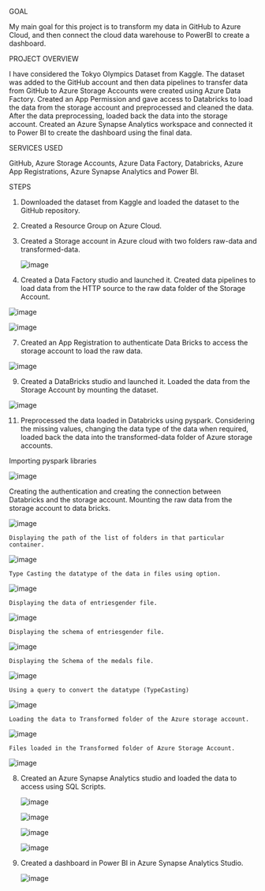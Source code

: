 GOAL

My main goal for this project is to transform my data in GitHub to Azure Cloud, and then connect the cloud data warehouse to PowerBI to create a dashboard.

PROJECT OVERVIEW

I have considered the Tokyo Olympics Dataset from Kaggle. The dataset was added to the GitHub account and then data pipelines to transfer data from GitHub to Azure Storage Accounts were created using Azure Data Factory. Created an App Permission and gave access to Databricks to load the data from the storage account and preprocessed and cleaned the data. After the data preprocessing, loaded back the data into the storage account. Created an Azure Synapse Analytics workspace and connected it to Power BI to create the dashboard using the final data.

SERVICES USED

GitHub, Azure Storage Accounts, Azure Data Factory, Databricks, Azure App Registrations, Azure Synapse Analytics and Power BI.

STEPS
1.	Downloaded the dataset from Kaggle and loaded the dataset to the GitHub repository.
2.	Created a Resource Group on Azure Cloud.
3.	Created a Storage account in Azure cloud with two folders raw-data and transformed-data.
   
    ![image](https://github.com/Roshinid03/InsightForge_Cloud_Integrator/assets/150306520/84d6ed67-fccc-4586-bc57-436e831a0f22)
  	
5.  Created a Data Factory studio and launched it. Created data pipelines to load data from the HTTP source to the raw data folder of the Storage Account.
   
   ![image](https://github.com/Roshinid03/InsightForge_Cloud_Integrator/assets/150306520/668a251c-229d-4eb7-a003-abaf0628934a)
   
   ![image](https://github.com/Roshinid03/InsightForge_Cloud_Integrator/assets/150306520/f97f3bda-7398-4f2b-bafd-f8661b6bab44)
   
7.	Created an App Registration to authenticate Data Bricks to access the storage account to load the raw data.
   
   ![image](https://github.com/Roshinid03/InsightForge_Cloud_Integrator/assets/150306520/aaf3cb87-727c-4679-a88d-8ff1b9e36d47)
   
9.	Created a DataBricks studio and launched it. Loaded the data from the Storage Account by mounting the dataset.
    
   ![image](https://github.com/Roshinid03/InsightForge_Cloud_Integrator/assets/150306520/3456f779-c582-4026-9713-f0d53e3e8de7)
   
11.	 Preprocessed the data loaded in Databricks using pyspark. Considering the missing values, changing the data type of the data when required, loaded back the data into the transformed-data folder of Azure storage accounts.

   Importing pyspark libraries  
   
   ![image](https://github.com/Roshinid03/InsightForge_Cloud_Integrator/assets/150306520/7ae5eb7b-9c8b-44ae-9c92-cf204744bf07)
    
   Creating the authentication and creating the connection between Databricks and the storage account. Mounting the raw data from the storage account to data bricks.
   
   ![image](https://github.com/Roshinid03/InsightForge_Cloud_Integrator/assets/150306520/5119215e-31e8-458d-840b-96f92542065e)
    
    Displaying the path of the list of folders in that particular container.
    
   ![image](https://github.com/Roshinid03/InsightForge_Cloud_Integrator/assets/150306520/32e5ddfc-2490-4256-9039-8572111a8954)
    
    Type Casting the datatype of the data in files using option.
    
   ![image](https://github.com/Roshinid03/InsightForge_Cloud_Integrator/assets/150306520/e8212979-f48f-4f5c-bd7e-5c1db7100814)
    
    Displaying the data of entriesgender file.
    
   ![image](https://github.com/Roshinid03/InsightForge_Cloud_Integrator/assets/150306520/4943d88b-e96f-444d-a700-493f2b64e67e)
    
    Displaying the schema of entriesgender file.
    
   ![image](https://github.com/Roshinid03/InsightForge_Cloud_Integrator/assets/150306520/b5de8a54-199c-43e2-9306-8d9d9581f6e9)
    
    Displaying the Schema of the medals file.
    
   ![image](https://github.com/Roshinid03/InsightForge_Cloud_Integrator/assets/150306520/64ef9d6c-3b06-4da6-b193-4e44c9a9a889)
    
    Using a query to convert the datatype (TypeCasting) 
    
   ![image](https://github.com/Roshinid03/InsightForge_Cloud_Integrator/assets/150306520/ec439a5c-c4de-4909-90c8-57724aead60b)
    
    Loading the data to Transformed folder of the Azure storage account.
    
   ![image](https://github.com/Roshinid03/InsightForge_Cloud_Integrator/assets/150306520/2b8bb820-98bf-438d-b233-b25c799f0e8e)
    
    Files loaded in the Transformed folder of Azure Storage Account.
    
   ![image](https://github.com/Roshinid03/InsightForge_Cloud_Integrator/assets/150306520/b27c570b-b76a-406a-946f-706f461e5ed7)
    
8.	Created an Azure Synapse Analytics studio and loaded the data to access using SQL Scripts.
   
    ![image](https://github.com/Roshinid03/InsightForge_Cloud_Integrator/assets/150306520/cea5b130-2215-4c53-9068-fbf87df9741b)
  	
    ![image](https://github.com/Roshinid03/InsightForge_Cloud_Integrator/assets/150306520/f1071bca-e216-4ccc-acfc-60a19041c40b)
  	
    ![image](https://github.com/Roshinid03/InsightForge_Cloud_Integrator/assets/150306520/14842ea2-c9a6-48ea-87fd-b2dbab45a46b)
  	
    ![image](https://github.com/Roshinid03/InsightForge_Cloud_Integrator/assets/150306520/430ab4a8-0a4f-42a2-aaa6-dcfaee1ac872)
  	
10.	Created a dashboard in Power BI in Azure Synapse Analytics Studio.
    
    ![image](https://github.com/Roshinid03/InsightForge_Cloud_Integrator/assets/150306520/9e6d03da-e267-4e96-b488-d7511db83193)






